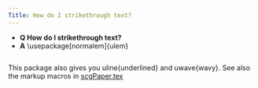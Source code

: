 ```yaml
---
Title: How do I strikethrough text?
---
```


- **Q How do I strikethrough text?**
- **A** \\usepackage[normalem]{ulem}
```\sout{text}.
```
This package also gives you uline{underlined} and uwave{wavy}.
See also the markup macros in [scgPaper.tex](https://www.iam.unibe.ch/scg/svn_repos/scgbib/LatexTemplates/scgPaper.tex)

